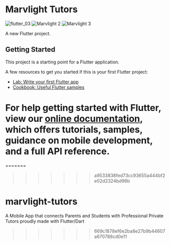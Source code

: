 # Marvlight Tutors
![flutter_03](https://user-images.githubusercontent.com/48892912/90362545-c7ad7900-e058-11ea-80a8-269b01fae8b4.png)
![Marvlight 2](https://user-images.githubusercontent.com/48892912/90362431-86b56480-e058-11ea-848a-6ec907f362dc.png)
![Marvlight 3](https://user-images.githubusercontent.com/48892912/90362438-8b7a1880-e058-11ea-94c4-4379ff9fadf1.png)

A new Flutter project.

## Getting Started

This project is a starting point for a Flutter application.

A few resources to get you started if this is your first Flutter project:

- [Lab: Write your first Flutter app](https://flutter.dev/docs/get-started/codelab)
- [Cookbook: Useful Flutter samples](https://flutter.dev/docs/cookbook)

For help getting started with Flutter, view our
[online documentation](https://flutter.dev/docs), which offers tutorials,
samples, guidance on mobile development, and a full API reference.
=======
=======
>>>>>>> a9533838fed73cc93655a444bf2e02d2324bd96b
# marvlight-tutors
A Mobile App that connects Parents and Students with Professional Private Tutors proudly made with Flutter/Dart
>>>>>>> 669c1878ef6e2ba8e27b9b44607a670788cd0e11

